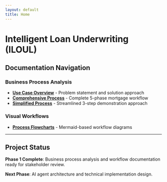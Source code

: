 ```yaml
---
layout: default
title: Home
---
```


# Intelligent Loan Underwriting (ILOUL)

## Documentation Navigation

### Business Process Analysis
- **[Use Case Overview](docs/01-use-case-overview.md)** - Problem statement and solution approach
- **[Comprehensive Process](docs/02-business-process-full.md)** - Complete 5-phase mortgage workflow  
- **[Simplified Process](docs/03-business-process-simplified.md)** - Streamlined 3-step demonstration approach

### Visual Workflows
- **[Process Flowcharts](diagrams/business-flows/)** - Mermaid-based workflow diagrams

---

## Project Status

**Phase 1 Complete**: Business process analysis and workflow documentation ready for stakeholder review.

**Next Phase**: AI agent architecture and technical implementation design.


